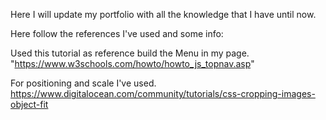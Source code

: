 Here I will update my portfolio with all the knowledge that I have until now.

Here follow the references I've used and some info:

Used this tutorial as reference build the Menu in my page.
"https://www.w3schools.com/howto/howto_js_topnav.asp"

For positioning and scale I've used.
https://www.digitalocean.com/community/tutorials/css-cropping-images-object-fit

